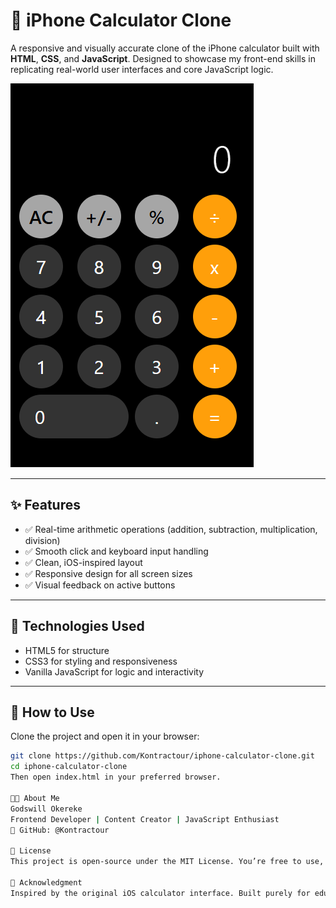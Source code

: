 # 📱 iPhone Calculator Clone

A responsive and visually accurate clone of the iPhone calculator built with **HTML**, **CSS**, and **JavaScript**. Designed to showcase my front-end skills in replicating real-world user interfaces and core JavaScript logic.

![iPhone Calculator Clone](./screenshot.png)

---

## ✨ Features

- ✅ Real-time arithmetic operations (addition, subtraction, multiplication, division)
- ✅ Smooth click and keyboard input handling
- ✅ Clean, iOS-inspired layout
- ✅ Responsive design for all screen sizes
- ✅ Visual feedback on active buttons

---

## 🧰 Technologies Used

- HTML5 for structure  
- CSS3 for styling and responsiveness  
- Vanilla JavaScript for logic and interactivity

---

## 📂 How to Use

Clone the project and open it in your browser:

```bash
git clone https://github.com/Kontractour/iphone-calculator-clone.git
cd iphone-calculator-clone
Then open index.html in your preferred browser.

🧑‍💻 About Me
Godswill Okereke
Frontend Developer | Content Creator | JavaScript Enthusiast
🔗 GitHub: @Kontractour

📄 License
This project is open-source under the MIT License. You’re free to use, modify, and share with credit.

📝 Acknowledgment
Inspired by the original iOS calculator interface. Built purely for educational and portfolio purposes.
